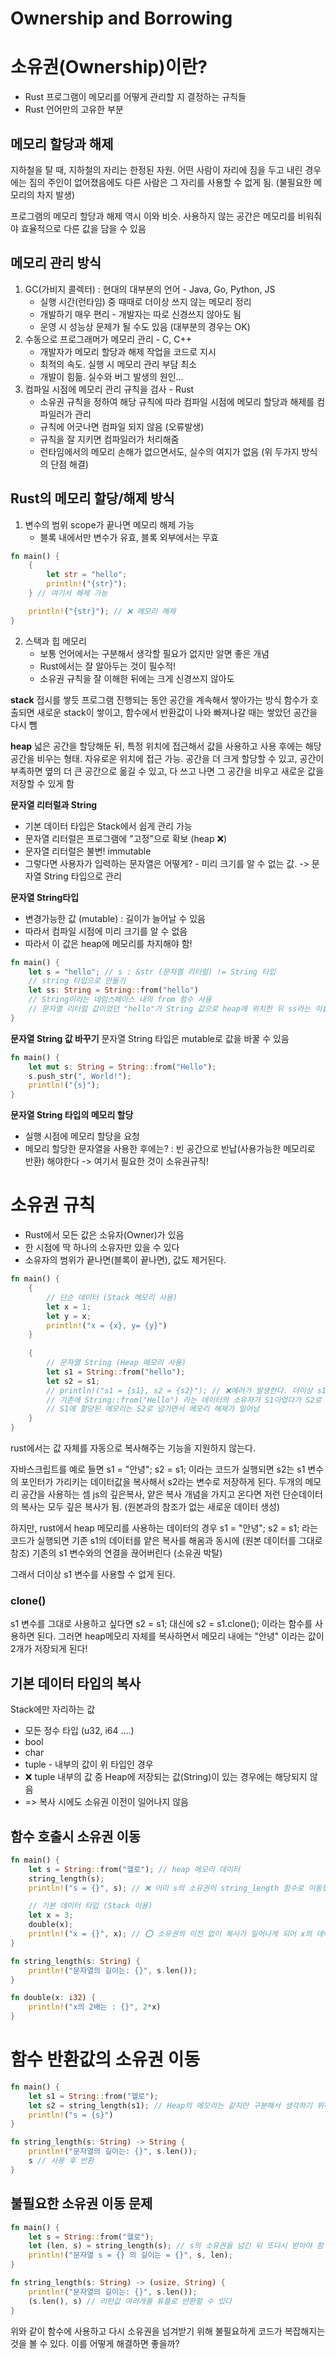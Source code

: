 # Ownership and Borrowing

# 소유권(Ownership)이란?
- Rust 프로그램이 메모리를 어떻게 관리할 지 결정하는 규칙들
- Rust 언어만의 고유한 부분

## 메모리 할당과 해제
지하철을 탈 때, 지하철의 자리는 한정된 자원. 
어떤 사람이 자리에 짐을 두고 내린 경우에는 짐의 주인이 없어졌음에도 다른 사람은 그 자리를 사용할 수 없게 됨. (불필요한 메모리의 차지 발생)

프로그램의 메모리 할당과 해제 역시 이와 비슷.
사용하지 않는 공간은 메모리를 비워줘야 효율적으로 다른 값을 담을 수 있음


## 메모리 관리 방식
1. GC(가비지 콜렉터) : 현대의 대부분의 언어 - Java, Go, Python, JS
	- 실행 시간(런타임) 중 때때로 더이상 쓰지 않는 메모리 정리
	- 개발하기 매우 편리 - 개발자는 따로 신경쓰지 않아도 됨
	- 운영 시 성능상 문제가 될 수도 있음 (대부분의 경우는 OK)
2. 수동으로 프로그래머가 메모리 관리 - C, C++
	- 개발자가 메모리 할당과 해제 작업을 코드로 지시
	- 최적의 속도. 실행 시 메모리 관리 부담 최소
	- 개발이 힘듦. 실수와 버그 발생의 원인...
3. 컴파일 시점에 메모리 관리 규칙을 검사 - Rust
	- 소유권 규칙을 정하여 해당 규칙에 따라 컴파일 시점에 메모리 할당과 해제를 컴파일러가 관리
	- 규칙에 어긋나면 컴파일 되지 않음 (오류발생)
	- 규칙을 잘 지키면 컴파일러가 처리해줌
	- 런타임에서의 메모리 손해가 없으면서도, 실수의 여지가 없음 (위 두가지 방식의 단점 해결)

## Rust의 메모리 할당/해제 방식
1. 변수의 범위 scope가 끝나면 메모리 해제 가능
	- 블록 내에서만 변수가 유효, 블록 외부에서는 무효
```rust
fn main() {
	{
		let str = "hello";
		println!("{str}");
	} // 여기서 해제 가능

	println!("{str}"); // ❌ 메모리 해제
}
```

2. 스택과 힙 메모리
	- 보통 언어에서는 구분해서 생각할 필요가 없지만 알면 좋은 개념
	- Rust에서는 잘 알아두는 것이 필수적!
	- 소유권 규칙을 잘 이해한 뒤에는 크게 신경쓰지 않아도 

**stack**
접시를 쌓듯 프로그램 진행되는 동안 공간을 계속해서 쌓아가는 방식
함수가 호출되면 새로운 stack이 쌓이고, 함수에서 반환값이 나와 빠져나갈 때는 쌓았던 공간을 다시 뺌

**heap**
넓은 공간을 할당해둔 뒤, 특정 위치에 접근해서 값을 사용하고 사용 후에는 해당 공간을 비우는 형태.
자유로운 위치에 접근 가능. 공간을 더 크게 할당할 수 있고,
공간이 부족하면 옆의 더 큰 공간으로 옮길 수 있고,
다 쓰고 나면 그 공간을 비우고 새로운 값을 저장할 수 있게 함

**문자열 리터럴과 String**
- 기본 데이터 타입은 Stack에서 쉽게 관리 가능
- 문자열 리터럴은 프로그램에 "고정"으로 확보 (heap ❌)
- 문자열 리터럴은 불변! immutable
- 그렇다면 사용자가 입력하는 문자열은 어떻게? - 미리 크기를 알 수 없는 값.
	-> 문자열 String 타입으로 관리

**문자열 String타입**
- 변경가능한 값 (mutable) : 길이가 늘어날 수 있음
- 따라서 컴파일 시점에 미리 크기를 알 수 없음
- 따라서 이 값은 heap에 메모리를 차지해야 함!
```rust
fn main() {
	let s = "hello"; // s : &str (문자열 리터럴) != String 타입
	// string 타입으로 만들기
	let ss: String = String::from("hello") 
	// String이라는 네임스페이스 내의 from 함수 사용
	// 문자열 리터럴 값이었던 "hello"가 String 값으로 heap에 위치한 뒤 ss라는 이름이 붙음
}
```

**문자열 String 값 바꾸기**
문자열 String 타입은 mutable로 값을 바꿀 수 있음
```rust
fn main() {
	let mut s: String = String::from("Hello");
	s.push_str(", World!");
	println!("{s}");
}
```

**문자열 String 타입의 메모리 할당**
- 실행 시점에 메모리 할당을 요청
- 메모리 할당한 문자열을 사용한 후에는? : 빈 공간으로 반납(사용가능한 메모리로 반환) 해야한다
	-> 여기서 필요한 것이 소유권규칙!


# 소유권 규칙
- Rust에서 모든 값은 소유자(Owner)가 있음
- 한 시점에 딱 하나의 소유자만 있을 수 있다
- 소유자의 범위가 끝나면(블록이 끝나면), 값도 제거된다.

```rust
fn main() {
	{
		// 단순 데이터 (Stack 메모리 사용)
		let x = 1;
		let y = x;
		println!("x = {x}, y= {y}")
	}
	  
	{
		// 문자열 String (Heap 메모리 사용)
		let s1 = String::from("hello");
		let s2 = s1;
		// println!("s1 = {s1}, s2 = {s2}"); // ❌에러가 발생한다. 더이상 s1을 사용할 수 없다
		// 기존에 String::from("Hello") 라는 데이터의 소유자가 S1이었다가 S2로 소유권을 넘기게 됨.
		// S1에 할당된 메모리는 S2로 넘기면서 메모리 해제가 일어남
	}
}
```
rust에서는 값 자체를 자동으로 복사해주는 기능을 지원하지 않는다.

자바스크립트를 예로 들면
s1 = "안녕";
s2 = s1;
이라는 코드가 실행되면
s2는 s1 변수의 포인터가 가리키는 데이터값을 복사해서 s2라는 변수로 저장하게 된다.
두개의 메모리 공간을 사용하는 셈
js의 깊은복사, 얕은 복사 개념을 가지고 온다면 저런 단순데이터의 복사는 모두 깊은 복사가 됨. (원본과의 참조가 없는 새로운 데이터 생성)

하지만, rust에서 heap 메모리를 사용하는 데이터의 경우
s1 = "안녕";
s2 = s1;
라는 코드가 실행되면 기존 s1의 데이터를 얕은 복사를 해옴과 동시에 (원본 데이터를 그대로 참조)
기존의 s1 변수와의 연결을 끊어버린다 (소유권 박탈)

그래서 더이상 s1 변수를 사용할 수 없게 된다.


### clone()
s1 변수를 그대로 사용하고 싶다면
s2 = s1; 
대신에
s2 = s1.clone();
이라는 함수를 사용하면 된다. 그러면 heap메모리 자체를 복사하면서 메모리 내에는 "안녕" 이라는 값이 2개가 저장되게 된다!


## 기본 데이터 타입의 복사
Stack에만 자리하는 값
- 모든 정수 타입 (u32, i64 ....)
- bool
- char
- tuple - 내부의 값이 위 타입인 경우
- ❌ tuple 내부의 값 중 Heap에 저장되는 값(String)이 있는 경우에는 해당되지 않음
- => 복사 시에도 소유권 이전이 일어나지 않음


## 함수 호출시 소유권 이동
```rust
fn main() {
	let s = String::from("헬로"); // heap 메모리 데이터
	string_length(s);
	println!("s = {}", s); // ❌ 이미 s의 소유권이 string_length 함수로 이동했기 때문에 불가능

	// 기본 데이터 타입 (Stack 이용)
	let x = 3;
	double(x);
	println!("x = {}", x); // ⭕️ 소유권의 이전 없이 복사가 일어나게 되어 x의 데이터는 유지
}

fn string_length(s: String) {
	println!("문자열의 길이는: {}", s.len());
}

fn double(x: i32) {
	println!("x의 2배는 : {}", 2*x)
}
```


# 함수 반환값의 소유권 이동
```rust
fn main() {
	let s1 = String::from("헬로");
	let s2 = string_length(s1); // Heap의 메모리는 같지만 구분해서 생각하기 위해 다른 변수명으로
	println!("s = {s}")
}

fn string_length(s: String) -> String {
	println!("문자열의 길이는: {}", s.len());
	s // 사용 후 반환
}
```

## 불필요한 소유권 이동 문제
```rust
fn main() {
	let s = String::from("헬로");
	let (len, s) = string_length(s); // s의 소유권을 넘긴 뒤 또다시 받아야 함 -> 번거로움
	println!("문자열 s = {} 의 길이는 = {}", s, len);
}

fn string_length(s: String) -> (usize, String) {
	println!("문자열의 길이는: {}", s.len());
	(s.len(), s) // 리턴값 여러개를 튜플로 반환할 수 있다
}
```
위와 같이 함수에 사용하고 다시 소유권을 넘겨받기 위해 불필요하게 코드가 복잡해지는 것을 볼 수 있다.
이를 어떻게 해결하면 좋을까? 

